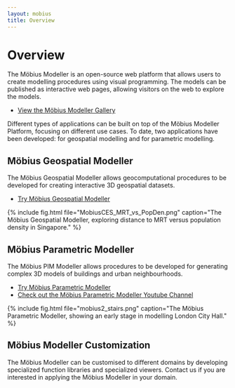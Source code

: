 ```yaml
---
layout: mobius
title: Overview
---
```

# Overview

The Möbius Modeller is an open-source web platform that allows users to create modelling procedures using visual programming. The models can be published as interactive web pages, allowing visitors on the web to explore the models.

* [View the Möbius Modeller Gallery](https://design-automation.github.io/mobius-cesium/gallery)

Different types of applications can be built on top of the Möbius Modeller Platform, focusing on different use cases. To date, two applications have been developed: for geospatial modelling and for parametric modelling.

## Möbius Geospatial Modeller 

The Möbius Geospatial Modeller allows geocomputational procedures to be developed for creating interactive 3D geospatial datasets.

* [Try Möbius Geospatial Modeller](https://design-automation.github.io/mobius-cesium/editor)

{% include fig.html file="MobiusCES_MRT_vs_PopDen.png" caption="The Möbius Geospatial Modeller, exploring distance to MRT versus population density in Singapore." %}

## Möbius Parametric Modeller

The Möbius PIM Modeller allows  procedures to be developed for generating complex 3D models of buildings and urban neighbourhoods. 

* [Try Möbius Parametric Modeller](https://design-automation.github.io/mobius-modeller/editor)
* [Check out the Möbius Parametric Modeller Youtube Channel](https://www.youtube.com/channel/UCNJUnZ7erTrNWnZVjvgE59g)

{% include fig.html file="mobius2_stairs.png" caption="The Möbius Parametric Modeller, showing an early stage in modelling London City Hall." %}

## Möbius Modeller Customization

The Möbius Modeller can be customised to different domains by developing specialized function libraries and specialized viewers. Contact us if you are interested in applying the Möbius Modeller in your domain.

